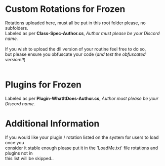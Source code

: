 # Custom Rotations for Frozen
Rotations uploaded here, must all be put in this root folder please, no subfolders.<br>
Labeled as per **Class-Spec-Author.cs**, *Author must please be your Discord name.*<br><br>
If you wish to upload the dll version of your routine feel free to do so,<br> 
but please ensure you obfuscate your code (*and test the obfuscated version!!!*)<br>
<br>
# Plugins for Frozen
Labeled as per **Plugin-WhatItDoes-Author.cs**, *Author must please be your Discord name.*
<br>
# Additional Information
If you would like your plugin / rotation listed on the system for users to load once you<br>
consider it stable enough please put it in the 'LoadMe.txt' file rotations and plugins not in<br>
this list will be skipped..
